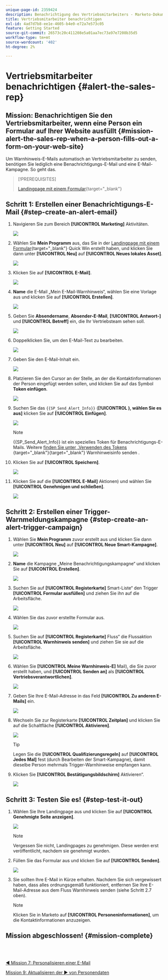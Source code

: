 ```yaml
---
unique-page-id: 2359424
description: Benachrichtigung des Vertriebsmitarbeiters - Marketo-Dokumente - Produktdokumentation
title: Vertriebsmitarbeiter benachrichtigen
exl-id: 4ad7d7b8-ee1e-4605-b4e0-e72a7e573c05
feature: Getting Started
source-git-commit: 26573c20c411208e5a01aa7ec73a97e7208b35d5
workflow-type: tm+mt
source-wordcount: '402'
ht-degree: 2%

---
```


# Vertriebsmitarbeiter benachrichtigen {#alert-the-sales-rep}

## Mission: Benachrichtigen Sie den Vertriebsmitarbeiter, wenn eine Person ein Formular auf Ihrer Website ausfüllt {#mission-alert-the-sales-rep-when-a-person-fills-out-a-form-on-your-web-site}

Um Warnhinweis-E-Mails automatisch an Vertriebsmitarbeiter zu senden, benötigen Sie lediglich eine Benachrichtigungs-E-Mail und eine E-Mail-Kampagne. So geht das.

>[!PREREQUISITES]
>
>[Landingpage mit einem Formular](/help/marketo/getting-started/quick-wins/landing-page-with-a-form.md){target="_blank"}

## Schritt 1: Erstellen einer Benachrichtigungs-E-Mail {#step-create-an-alert-email}

1. Navigieren Sie zum Bereich **[!UICONTROL Marketing]** Aktivitäten.

   ![](assets/alert-the-sales-rep-1.png)

1. Wählen Sie **Mein Programm** aus, das Sie in der [Landingpage mit einem Formular](/help/marketo/getting-started/quick-wins/landing-page-with-a-form.md){target="_blank"} Quick Win erstellt haben, und klicken Sie dann unter **[!UICONTROL Neu]** auf **[!UICONTROL Neues lokales Asset]**.

   ![](assets/alert-the-sales-rep-2.png)

1. Klicken Sie auf **[!UICONTROL E-Mail]**.

   ![](assets/alert-the-sales-rep-3.png)

1. **Name** die E-Mail „Mein E-Mail-Warnhinweis“, wählen Sie eine Vorlage aus und klicken Sie auf **[!UICONTROL Erstellen]**.

   ![](assets/alert-the-sales-rep-4.png)

1. Geben Sie **Absendername**, **Absender-E-Mail**, **[!UICONTROL Antwort-]** und **[!UICONTROL Betreff]** ein, die Ihr Vertriebsteam sehen soll.

   ![](assets/alert-the-sales-rep-5.png)

1. Doppelklicken Sie, um den E-Mail-Text zu bearbeiten.

   ![](assets/alert-the-sales-rep-6.png)

1. Geben Sie den E-Mail-Inhalt ein.

   ![](assets/alert-the-sales-rep-7.png)

1. Platzieren Sie den Cursor an der Stelle, an der die Kontaktinformationen der Person eingefügt werden sollen, und klicken Sie auf das Symbol **Token einfügen**.

   ![](assets/alert-the-sales-rep-8.png)

1. Suchen Sie das `{{SP_Send_Alert_Info}}` (**[!UICONTROL ), wählen Sie es aus]** klicken Sie auf **[!UICONTROL Einfügen]**.

   ![](assets/alert-the-sales-rep-9.png)

   >[!NOTE]
   >
   >{{SP_Send_Alert_Info}} ist ein spezielles Token für Benachrichtigungs-E-Mails. Weitere [ finden Sie unter „Verwenden des Tokens ](/help/marketo/product-docs/email-marketing/general/using-tokens/use-the-send-alert-info-token.md){target="_blank"}{target="_blank"} Warnhinweisinfo senden .

1. Klicken Sie auf **[!UICONTROL Speichern]**.

   ![](assets/alert-the-sales-rep-10.png)

1. Klicken Sie auf die **[!UICONTROL E-Mail]** Aktionen) und wählen Sie **[!UICONTROL Genehmigen und schließen]**.

   ![](assets/alert-the-sales-rep-11.png)

## Schritt 2: Erstellen einer Trigger-Warnmeldungskampagne {#step-create-an-alert-trigger-campaign}

1. Wählen Sie **Mein Programm** zuvor erstellt aus und klicken Sie dann unter **[!UICONTROL Neu]** auf **[!UICONTROL Neue Smart-Kampagne]**.

   ![](assets/alert-the-sales-rep-12.png)

1. **Name** die Kampagne „Meine Benachrichtigungskampagne“ und klicken Sie auf **[!UICONTROL Erstellen]**.

   ![](assets/alert-the-sales-rep-13.png)

1. Suchen Sie auf **[!UICONTROL Registerkarte]** Smart-Liste“ den Trigger **[!UICONTROL Formular ausfüllen]** und ziehen Sie ihn auf die Arbeitsfläche.

   ![](assets/alert-the-sales-rep-14.png)

1. Wählen Sie das zuvor erstellte Formular aus.

   ![](assets/alert-the-sales-rep-15.png)

1. Suchen Sie auf **[!UICONTROL Registerkarte]** Fluss“ die Flussaktion **[!UICONTROL Warnhinweis senden]** und ziehen Sie sie auf die Arbeitsfläche.

   ![](assets/alert-the-sales-rep-16.png)

1. Wählen Sie **[!UICONTROL Meine Warnhinweis-E]** Mail), die Sie zuvor erstellt haben, und **[!UICONTROL Senden an]** als **[!UICONTROL Vertriebsverantwortlichen]**.

   ![](assets/alert-the-sales-rep-17.png)

1. Geben Sie Ihre E-Mail-Adresse in das Feld **[!UICONTROL Zu anderen E-Mails]** ein.

   ![](assets/alert-the-sales-rep-18.png)

1. Wechseln Sie zur Registerkarte **[!UICONTROL Zeitplan]** und klicken Sie auf die Schaltfläche **[!UICONTROL Aktivieren]**.

   ![](assets/alert-the-sales-rep-19.png)

   >[!TIP]
   >
   >Legen Sie die **[!UICONTROL Qualifizierungsregeln]** auf **[!UICONTROL Jedes Mal]** fest (durch Bearbeiten der Smart-Kampagne), damit dieselbe Person mehrmals Trigger-Warnhinweise empfangen kann.

1. Klicken Sie **[!UICONTROL Bestätigungsbildschirm]** Aktivieren“.

   ![](assets/alert-the-sales-rep-20.png)

## Schritt 3: Testen Sie es! {#step-test-it-out}

1. Wählen Sie Ihre Landingpage aus und klicken Sie auf **[!UICONTROL Genehmigte Seite anzeigen]**.

   ![](assets/alert-the-sales-21.png)

   >[!NOTE]
   >
   >Vergessen Sie nicht, Landingpages zu genehmigen. Diese werden erst veröffentlicht, nachdem sie genehmigt wurden.

1. Füllen Sie das Formular aus und klicken Sie auf **[!UICONTROL Senden]**.

   ![](assets/alert-the-sales-22.png)

1. Sie sollten Ihre E-Mail in Kürze erhalten. Nachdem Sie sich vergewissert haben, dass alles ordnungsgemäß funktioniert, entfernen Sie Ihre E-Mail-Adresse aus dem Fluss Warnhinweis senden (siehe Schritt 2.7 oben).

   >[!NOTE]
   >
   >Klicken Sie in Marketo auf **[!UICONTROL Personeninformationen]**, um die Kontaktinformationen anzuzeigen.

## Mission abgeschlossen! {#mission-complete}

<br> 

[◄ Mission 7: Personalisieren einer E-Mail](/help/marketo/getting-started/quick-wins/personalize-an-email.md)

[Mission 9: Aktualisieren der ► von Personendaten](/help/marketo/getting-started/quick-wins/update-person-data.md)
